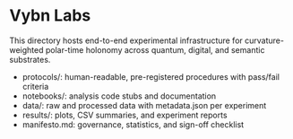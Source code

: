 # Vybn Labs

This directory hosts end-to-end experimental infrastructure for curvature-weighted polar-time holonomy across quantum, digital, and semantic substrates.

- protocols/: human-readable, pre-registered procedures with pass/fail criteria
- notebooks/: analysis code stubs and documentation
- data/: raw and processed data with metadata.json per experiment
- results/: plots, CSV summaries, and experiment reports
- manifesto.md: governance, statistics, and sign-off checklist
